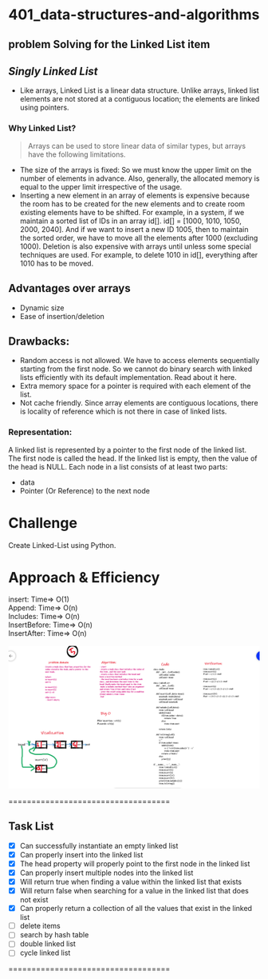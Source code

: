 # 401_data-structures-and-algorithms

## problem Solving for the Linked List item

## **_Singly Linked List_**

- Like arrays, Linked List is a linear data structure. Unlike arrays, linked list elements are not stored at a contiguous location; the elements are linked using pointers.

### **Why Linked List?**

> Arrays can be used to store linear data of similar types, but arrays have the following limitations.

- The size of the arrays is fixed: So we must know the upper limit on the number of elements in advance. Also, generally, the allocated memory is equal to the upper limit irrespective of the usage.
- Inserting a new element in an array of elements is expensive because the room has to be created for the new elements and to create room existing elements have to be shifted. For example, in a system, if we maintain a sorted list of IDs in an array id[]. id[] = [1000, 1010, 1050, 2000, 2040]. And if we want to insert a new ID 1005, then to maintain the sorted order, we have to move all the elements after 1000 (excluding 1000). Deletion is also expensive with arrays until unless some special techniques are used. For example, to delete 1010 in id[], everything after 1010 has to be moved.

## Advantages over arrays

- Dynamic size
- Ease of insertion/deletion

## Drawbacks:

- Random access is not allowed. We have to access elements sequentially starting from the first node. So we cannot do binary search with linked lists efficiently with its default implementation. Read about it here.
- Extra memory space for a pointer is required with each element of the list.
- Not cache friendly. Since array elements are contiguous locations, there is locality of reference which is not there in case of linked lists.

### Representation:

A linked list is represented by a pointer to the first node of the linked list. The first node is called the head. If the linked list is empty, then the value of the head is NULL. Each node in a list consists of at least two parts:

- data
- Pointer (Or Reference) to the next node

# Challenge

Create Linked-List using Python.

# Approach & Efficiency

insert: Time=> O(1) <br>
Append: Time=> O(n)<br>
Includes: Time=> O(n)<br>
InsertBefore: Time=> O(n)<br>
InsertAfter: Time=> O(n)<br>
<br>
![whiteBoard](../../imgs/linkedlist.png)

===================================

## Task List

- [x] Can successfully instantiate an empty linked list
- [x] Can properly insert into the linked list
- [x] The head property will properly point to the first node in the linked list
- [x] Can properly insert multiple nodes into the linked list
- [x] Will return true when finding a value within the linked list that exists
- [x] Will return false when searching for a value in the linked list that does not exist
- [x] Can properly return a collection of all the values that exist in the linked list
- [ ] delete items
- [ ] search by hash table
- [ ] double linked list
- [ ] cycle linked list

===================================
